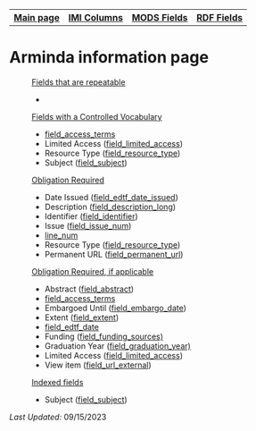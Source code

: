 <!DOCTYPE html>
<html>
<head>

</head>
<body>

<table style="width:100%">
  <tr>
    <th><a href="index.md">Main page</a></th>
	<th><a href="IMI.md">IMI Columns</a></th>
    <th><a href="MODS.md">MODS Fields</a></th>
    <th><a href="RDF.md">RDF Fields</a></th>
  </tr>
<table>

 <h1>Arminda information page</h1> 

<dd><ins>Fields that are repeatable</ins>
	<ul>
		<li></li>
	</ul>
</dd> 
<dd><ins>Fields with a Controlled Vocabulary</ins>
	<ul>
		<li><a href="field_access_terms.md">field_access_terms</a></li>
		<li>Limited Access (<a href="field_limited_access.md">field_limited_access</a>)</li>
		<li>Resource Type (<a href="field_resource_type.md">field_resource_type</a>)</li>
		<li>Subject (<a href="field_subject.md">field_subject</a>)</li>
	</ul>
</dd> 
<dd><ins>Obligation Required</ins>
	<ul>
		<li>Date Issued (<a href="field_edtf_date_issued.md">field_edtf_date_issued</a>)</li>
		<li>Description (<a href="field_description_long.md">field_description_long</a>)</li>
		<li>Identifier (<a href="field_identifier.md">field_identifier</a>)</li>
		<li>Issue (<a href="field_issue_num.md">field_issue_num</a>)</li>
		<li><a href="line_num.md">line_num</a></li>
		<li>Resource Type (<a href="field_resource_type.md">field_resource_type</a>)</li>
		<li>Permanent URL (<a href="field_permanent_url.md">field_permanent_url</a>)</li>
	</ul>
</dd> 
<dd><ins>Obligation Required, if applicable</ins>
	<ul>
		<li>Abstract (<a href="field_abstract.md">field_abstract</a>)</li>
		<li><a href="field_access_terms.md">field_access_terms</a></li>
		<li>Embargoed Until (<a href="field_embargo_date.md">field_embargo_date</a>)</li>
		<li>Extent (<a href="field_extent.md">field_extent</a>)</li>
		<li><a href="field_edtf_date.md">field_edtf_date</a></li>
		<li>Funding (<a href="field_funding_sources.md">field_funding_sources)</a></li>
		<li>Graduation Year (<a href="field_graduation_year.md">field_graduation_year)</a></li>
		<li>Limited Access (<a href="field_limited_access.md">field_limited_access</a>)</li>
		<li>View item (<a href="field_url_external.md">field_url_external</a>)</li>
	</ul>
</dd> 
<dd><ins>Indexed fields</ins>
	<ul>
		<li>Subject (<a href="field_subject.md">field_subject</a>)</li>
	</ul>
</dd> 
<dl>
	<p><i>Last Updated: </i>09/15/2023</p>
</dl>
</body>
</html>
